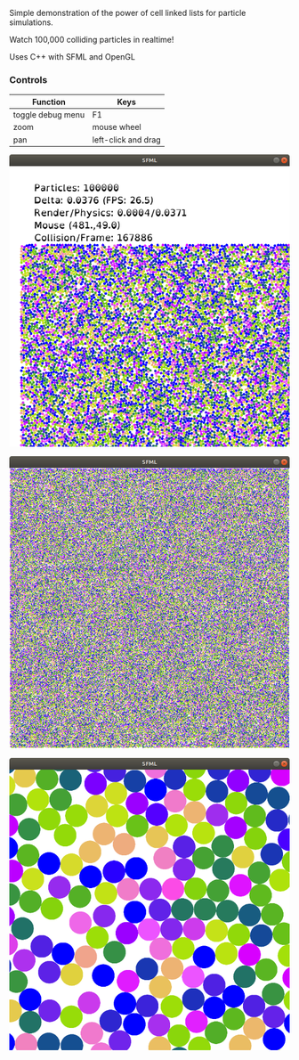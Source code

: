 Simple demonstration of the power of cell linked lists for particle simulations.

Watch 100,000 colliding particles in realtime!

Uses C++ with SFML and OpenGL

### Controls

| Function     | Keys |
| ----------- | ----------- |
| toggle debug menu      | F1      |
| zoom   | mouse wheel        |
| pan | left-click and drag |

![](https://github.com/Jerboa-app/CellLists/blob/main/resources/s3.png)

![](https://github.com/Jerboa-app/CellLists/blob/main/resources/s1.png)

![](https://github.com/Jerboa-app/CellLists/blob/main/resources/s2.png)
